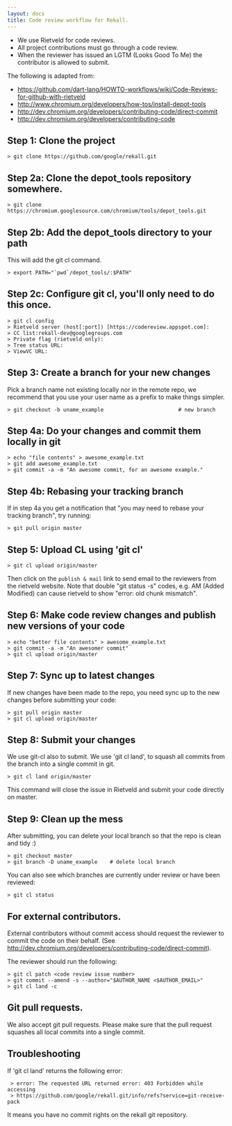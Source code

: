 ```yaml
---
layout: docs
title: Code review workflow for Rekall.
---
```


* We use Rietveld for code reviews.
* All project contributions must go through a code review.
* When the reviewer has issued an LGTM (Looks Good To Me) the contributor is
  allowed to submit.

The following is adapted from:

- <https://github.com/dart-lang/HOWTO-workflows/wiki/Code-Reviews-for-github-with-rietveld>
- <http://www.chromium.org/developers/how-tos/install-depot-tools>
- <http://dev.chromium.org/developers/contributing-code/direct-commit>
- <http://dev.chromium.org/developers/contributing-code>


## Step 1: Clone the project

    > git clone https://github.com/google/rekall.git

## Step 2a: Clone the depot_tools repository somewhere.

    > git clone https://chromium.googlesource.com/chromium/tools/depot_tools.git

## Step 2b: Add the depot_tools directory to your path

This will add the git cl command.

    > export PATH="`pwd`/depot_tools/:$PATH"

## Step 2c: Configure git cl, you'll only need to do this once.

    > git cl config
    > Rietveld server (host[:port]) [https://codereview.appspot.com]:
    > CC list:rekall-dev@googlegroups.com
    > Private flag (rietveld only):
    > Tree status URL:
    > ViewVC URL:

## Step 3: Create a branch for your new changes

Pick a branch name not existing locally nor in the remote repo, we recommend
that you use your user name as a prefix to make things simpler.

    > git checkout -b uname_example                        # new branch

## Step 4a: Do your changes and commit them locally in git

    > echo "file contents" > awesome_example.txt
    > git add awesome_example.txt
    > git commit -a -m "An awesome commit, for an awesome example."

## Step 4b: Rebasing your tracking branch

If in step 4a you get a notification that "you may need to rebase your tracking
branch", try running:

    > git pull origin master

## Step 5: Upload CL using 'git cl'

    > git cl upload origin/master

Then click on the `publish & mail` link to send email to the reviewers from the
rietveld website. Note that double "git status -s" codes, e.g.
AM (Added Modified) can cause rietveld to show "error: old chunk mismatch".

## Step 6: Make code review changes and publish new versions of your code

    > echo "better file contents" > awesome_example.txt
    > git commit -a -m "An awesomer commit"
    > git cl upload origin/master

## Step 7: Sync up to latest changes

If new changes have been made to the repo, you need sync up to the new changes
before submitting your code:

    > git pull origin master
    > git cl upload origin/master

## Step 8: Submit your changes

We use git-cl also to submit. We use 'git cl land', to squash all commits from
the branch into a single commit in git.

    > git cl land origin/master

This command will close the issue in Rietveld and submit your code directly on
master.

## Step 9: Clean up the mess

After submitting, you can delete your local branch so that the repo is clean and
tidy :)

    > git checkout master
    > git branch -D uname_example    # delete local branch

You can also see which branches are currently under review or have been
reviewed:

    > git cl status

## For external contributors.

External contributors without commit access should request the reviewer to
commit the code on their behalf. (See
<http://dev.chromium.org/developers/contributing-code/direct-commit>).

The reviewer should run the following:

    > git cl patch <code review issue number>
    > git commit --amend -s --author="$AUTHOR_NAME <$AUTHOR_EMAIL>"
    > git cl land -c

## Git pull requests.

We also accept git pull requests. Please make sure that the pull request
squashes all local commits into a single commit.

## Troubleshooting

If 'git cl land' returns the following error:

     > error: The requested URL returned error: 403 Forbidden while accessing
     > https://github.com/google/rekall.git/info/refs?service=git-receive-pack
     
It means you have no commit rights on the rekall git repository.
